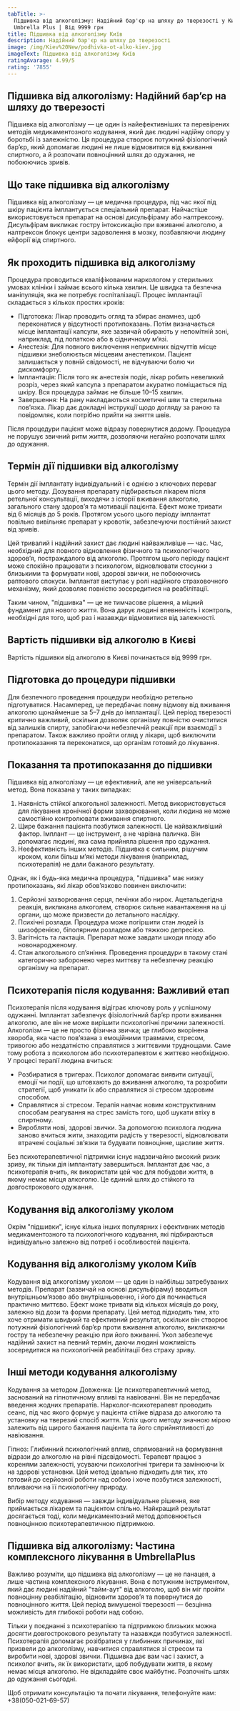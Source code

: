 ```yaml
---
tabTitle: >-
  Підшивка від алкоголізму: Надійний бар'єр на шляху до тверезості у Києві |
  Umbrella Plus | Від 9999 грн
title: Підшивка від алкоголізму Київ
description: Надійний бар'єр на шляху до тверезості
image: /img/Kiev%20New/podhivka-ot-alko-kiev.jpg
imageText: Підшивка від алкоголізму Київ
ratingAvarage: 4.99/5
rating: '7855'
---
```


## Підшивка від алкоголізму: Надійний бар’єр на шляху до тверезості

Підшивка від алкоголізму — це один із найефективніших та перевірених методів медикаментозного кодування, який дає людині надійну опору у боротьбі із залежністю. Ця процедура створює потужний фізіологічний бар’єр, який допомагає людині не лише відмовитися від вживання спиртного, а й розпочати повноцінний шлях до одужання, не побоюючись зривів.

## Що таке підшивка від алкоголізму

Підшивка від алкоголізму — це медична процедура, під час якої під шкіру пацієнта імплантується спеціальний препарат. Найчастіше використовується препарат на основі дисульфіраму або налтрексону. Дисульфірам викликає гостру інтоксикацію при вживанні алкоголю, а налтрексон блокує центри задоволення в мозку, позбавляючи людину ейфорії від спиртного.

## Як проходить підшивка від алкоголізму

Процедура проводиться кваліфікованим наркологом у стерильних умовах клініки і займає всього кілька хвилин. Це швидка та безпечна маніпуляція, яка не потребує госпіталізації. Процес імплантації складається з кількох простих кроків:

* Підготовка: Лікар проводить огляд та збирає анамнез, щоб переконатися у відсутності протипоказань. Потім визначається місце імплантації капсули, яке зазвичай обирають у непомітній зоні, наприклад, під лопаткою або в сідничному м’язі.
* Анестезія: Для повного виключення неприємних відчуттів місце підшивки знеболюється місцевим анестетиком. Пацієнт залишається у повній свідомості, не відчуваючи болю чи дискомфорту.
* Імплантація: Після того як анестезія подіє, лікар робить невеликий розріз, через який капсула з препаратом акуратно поміщається під шкіру. Вся процедура займає не більше 10–15 хвилин.
* Завершення: На рану накладаються косметичні шви та стерильна пов’язка. Лікар дає докладні інструкції щодо догляду за раною та повідомляє, коли потрібно прийти на зняття швів.

Після процедури пацієнт може відразу повернутися додому. Процедура не порушує звичний ритм життя, дозволяючи негайно розпочати шлях до одужання.

## Термін дії підшивки від алкоголізму

Термін дії імплантату індивідуальний і є однією з ключових переваг цього методу. Дозування препарату підбирається лікарем після ретельної консультації, виходячи з історії вживання алкоголю, загального стану здоров’я та мотивації пацієнта. Ефект може тривати від 6 місяців до 5 років. Протягом усього цього періоду імплантат повільно вивільняє препарат у кровотік, забезпечуючи постійний захист від зривів.

Цей тривалий і надійний захист дає людині найважливіше — час. Час, необхідний для повного відновлення фізичного та психологічного здоров’я, постраждалого від алкоголю. Протягом цього періоду пацієнт може спокійно працювати з психологом, відновлювати стосунки з близькими та формувати нові, здорові звички, не побоюючись раптового спокуси. Імплантат виступає у ролі надійного страховочного механізму, який дозволяє повністю зосередитися на реабілітації.

Таким чином, "підшивка" — це не тимчасове рішення, а міцний фундамент для нового життя. Вона дарує людині впевненість і контроль, необхідні для того, щоб раз і назавжди відмовитися від залежності.

## Вартість підшивки від алкоголю в Києві

Вартість підшивки від алкоголю в Києві починається від 9999 грн.

## Підготовка до процедури підшивки

Для безпечного проведення процедури необхідно ретельно підготуватися. Насамперед, це передбачає повну відмову від вживання алкоголю щонайменше за 5–7 днів до імплантації. Цей період тверезості критично важливий, оскільки дозволяє організму повністю очиститися від залишків спирту, запобігаючи небезпечній реакції при взаємодії з препаратом. Також важливо пройти огляд у лікаря, щоб виключити протипоказання та переконатися, що організм готовий до лікування.

## Показання та протипоказання до підшивки

Підшивка від алкоголізму — це ефективний, але не універсальний метод. Вона показана у таких випадках:

1. Наявність стійкої алкогольної залежності. Метод використовується для лікування хронічної форми захворювання, коли людина не може самостійно контролювати вживання спиртного.
2. Щире бажання пацієнта позбутися залежності. Це найважливіший фактор. Імплант — це інструмент, а не чарівна паличка. Він допомагає людині, яка сама прийняла рішення про одужання.
3. Неефективність інших методів. Підшивка є сильним, рішучим кроком, коли більш м’які методи лікування (наприклад, психотерапія) не дали бажаного результату.

Однак, як і будь-яка медична процедура, "підшивка" має низку протипоказань, які лікар обов’язково повинен виключити:

1. Серйозні захворювання серця, печінки або нирок. Ацетальдегідна реакція, викликана алкоголем, створює сильне навантаження на ці органи, що може призвести до летального наслідку.
2. Психічні розлади. Процедура може погіршити стан людей із шизофренією, біполярним розладом або тяжкою депресією.
3. Вагітність та лактація. Препарат може завдати шкоди плоду або новонародженому.
4. Стан алкогольного сп’яніння. Проведення процедури в такому стані категорично заборонено через миттєву та небезпечну реакцію організму на препарат.

## Психотерапія після кодування: Важливий етап

Психотерапія після кодування відіграє ключову роль у успішному одужанні. Імплантат забезпечує фізіологічний бар’єр проти вживання алкоголю, але він не може вирішити психологічні причини залежності. Алкоголізм — це не просто фізична звичка; це глибоко вкорінена хвороба, яка часто пов’язана з емоційними травмами, стресом, тривогою або нездатністю справлятися з життєвими труднощами. Саме тому робота з психологом або психотерапевтом є життєво необхідною. У процесі терапії людина вчиться:

* Розбиратися в тригерах. Психолог допомагає виявити ситуації, емоції чи події, що штовхають до вживання алкоголю, та розробити стратегії, щоб уникати їх або справлятися зі стресом здоровим способом.
* Справлятися зі стресом. Терапія навчає новим конструктивним способам реагування на стрес замість того, щоб шукати втіху в спиртному.
* Виробляти нові, здорові звички. За допомогою психолога людина заново вчиться жити, знаходити радість у тверезості, відновлювати втрачені соціальні зв’язки та будувати повноцінне, щасливе життя.

Без психотерапевтичної підтримки існує надзвичайно високий ризик зриву, як тільки дія імплантату завершиться. Імплантат дає час, а психотерапія вчить, як використати цей час для побудови життя, в якому немає місця алкоголю. Це єдиний шлях до стійкого та довгострокового одужання.

## Кодування від алкоголізму уколом

Окрім "підшивки", існує кілька інших популярних і ефективних методів медикаментозного та психологічного кодування, які підбираються індивідуально залежно від потреб і особливостей пацієнта.

## Кодування від алкоголізму уколом Київ

Кодування від алкоголізму уколом — це один із найбільш затребуваних методів. Препарат (зазвичай на основі дисульфіраму) вводиться внутрішньом’язово або внутрішньовенно, і його дія починається практично миттєво. Ефект може тривати від кількох місяців до року, залежно від дози та форми препарату. Цей метод підходить тим, хто хоче отримати швидкий та ефективний результат, оскільки він створює потужний фізіологічний бар’єр проти вживання алкоголю, викликаючи гостру та небезпечну реакцію при його вживанні. Укол забезпечує надійний захист на певний термін, даючи людині можливість зосередитися на психологічній реабілітації без страху зриву.

## Інші методи кодування алкоголізму

Кодування за методом Довженка: Це психотерапевтичний метод, заснований на гіпнотичному впливі та навіюванні. Він не передбачає введення жодних препаратів. Нарколог-психотерапевт проводить сеанс, під час якого формує у пацієнта стійке відраза до алкоголю та установку на тверезий спосіб життя. Успіх цього методу значною мірою залежить від щирого бажання пацієнта та його сприйнятливості до навіювання.

Гіпноз: Глибинний психологічний вплив, спрямований на формування відрази до алкоголю на рівні підсвідомості. Терапевт працює з коренями залежності, усуваючи психологічні тригери та замінюючи їх на здорові установки. Цей метод ідеально підходить для тих, хто готовий до серйозної роботи над собою і хоче позбутися залежності, впливаючи на її психологічну природу.

Вибір методу кодування — завжди індивідуальне рішення, яке приймається лікарем та пацієнтом спільно. Найкращий результат досягається тоді, коли медикаментозний метод доповнюється повноцінною психотерапевтичною підтримкою.

## Підшивка від алкоголізму: Частина комплексного лікування в UmbrellaPlus

Важливо розуміти, що підшивка від алкоголізму — це не панацея, а лише частина комплексного лікування. Вона є потужним інструментом, який дає людині надійний "тайм-аут" від алкоголю, щоб він міг пройти повноцінну реабілітацію, відновити здоров’я та повернутися до повноцінного життя. Цей період вимушеної тверезості — безцінна можливість для глибокої роботи над собою.

Тільки у поєднанні з психотерапією та підтримкою близьких можна досягти довгострокового результату та назавжди позбутися залежності. Психотерапія допомагає розібратися у глибинних причинах, які призвели до алкоголізму, навчитися справлятися зі стресом та виробити нові, здорові звички. Підшивка дає вам час і захист, а психолог вчить, як їх використати, щоб побудувати життя, в якому немає місця алкоголю. Не відкладайте своє майбутнє. Розпочніть шлях до одужання сьогодні.

Щоб отримати консультацію та почати лікування, телефонуйте нам: +38(050-021-69-57)

